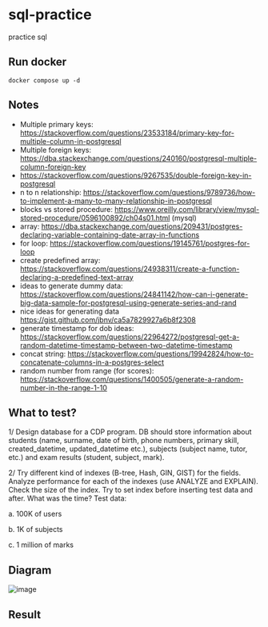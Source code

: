 # sql-practice
practice sql

## Run docker
```
docker compose up -d
```

## Notes
- Multiple primary keys: https://stackoverflow.com/questions/23533184/primary-key-for-multiple-column-in-postgresql
- Multiple foreign keys: https://dba.stackexchange.com/questions/240160/postgresql-multiple-column-foreign-key
- https://stackoverflow.com/questions/9267535/double-foreign-key-in-postgresql
- n to n relationship: https://stackoverflow.com/questions/9789736/how-to-implement-a-many-to-many-relationship-in-postgresql
- blocks vs stored procedure: https://www.oreilly.com/library/view/mysql-stored-procedure/0596100892/ch04s01.html (mysql)
- array: https://dba.stackexchange.com/questions/209431/postgres-declaring-variable-containing-date-array-in-functions
- for loop: https://stackoverflow.com/questions/19145761/postgres-for-loop
- create predefined array: https://stackoverflow.com/questions/24938311/create-a-function-declaring-a-predefined-text-array
- ideas to generate dummy data: https://stackoverflow.com/questions/24841142/how-can-i-generate-big-data-sample-for-postgresql-using-generate-series-and-rand
- nice ideas for generating data https://gist.github.com/jbnv/ca5a7829927a6b8f2308
- generate timestamp for dob ideas: https://stackoverflow.com/questions/22964272/postgresql-get-a-random-datetime-timestamp-between-two-datetime-timestamp
- concat string: https://stackoverflow.com/questions/19942824/how-to-concatenate-columns-in-a-postgres-select
- random number from range (for scores): https://stackoverflow.com/questions/1400505/generate-a-random-number-in-the-range-1-10

## What to test?

1/ Design database for a CDP program. DB should store information about students (name, surname, date of birth, phone numbers, primary skill, created_datetime, updated_datetime etc.), subjects (subject name, tutor, etc.) and exam results (student, subject, mark).

2/ Try different kind of indexes (B-tree, Hash, GIN, GIST) for the fields. Analyze performance for each of the indexes (use ANALYZE and EXPLAIN). Check the size of the index. Try to set index before inserting test data and after. What was the time? Test data:

a. 100K of users

b. 1K of subjects

c. 1 million of marks

## Diagram

![image](https://user-images.githubusercontent.com/37680968/144784019-0b2bc3b8-5ddd-4a66-8ba5-eb66a057a888.png)

## Result
